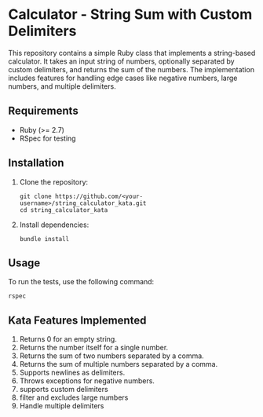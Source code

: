 # Calculator - String Sum with Custom Delimiters

This repository contains a simple Ruby class that implements a string-based calculator. It takes an input string of numbers, optionally separated by custom delimiters, and returns the sum of the numbers. The implementation includes features for handling edge cases like negative numbers, large numbers, and multiple delimiters.


## Requirements
- Ruby (>= 2.7)
- RSpec for testing

## Installation
1. Clone the repository:
   ```
   git clone https://github.com/<your-username>/string_calculator_kata.git
   cd string_calculator_kata
   ```
2. Install dependencies:
    ```
    bundle install
    ```
## Usage
To run the tests, use the following command:

    rspec

## Kata Features Implemented
1. Returns 0 for an empty string.
2. Returns the number itself for a single number.
3. Returns the sum of two numbers separated by a comma.
4. Returns the sum of multiple numbers separated by a comma.
5. Supports newlines as delimiters.
6. Throws exceptions for negative numbers.
7. supports custom delimiters
8. filter and excludes large numbers
9. Handle multiple delimiters


